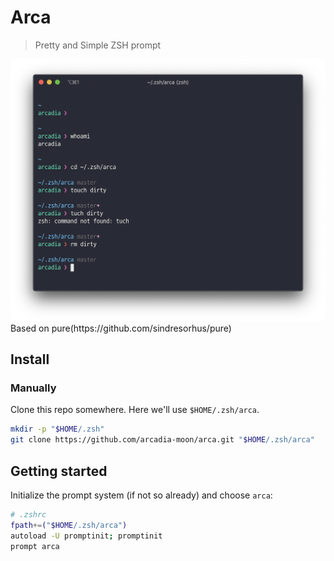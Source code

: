 # Arca
> Pretty and Simple ZSH prompt

<img src="screenshot.png" width="864">
Based on pure(https://github.com/sindresorhus/pure)

## Install

### Manually

Clone this repo somewhere. Here we'll use `$HOME/.zsh/arca`.

```sh
mkdir -p "$HOME/.zsh"
git clone https://github.com/arcadia-moon/arca.git "$HOME/.zsh/arca"
```

## Getting started

Initialize the prompt system (if not so already) and choose `arca`:

```sh
# .zshrc
fpath+=("$HOME/.zsh/arca")
autoload -U promptinit; promptinit
prompt arca
```